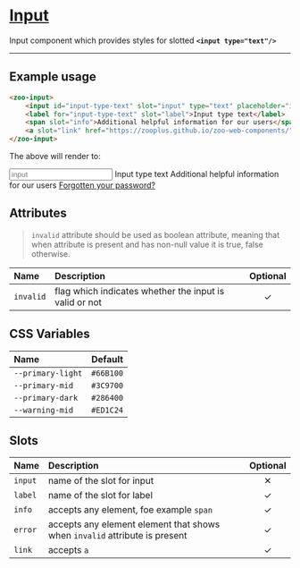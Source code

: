 # [Input](#input)

Input component which provides styles for slotted **`<input type="text"/>`**

***

## Example usage

```HTML
<zoo-input>
	<input id="input-type-text" slot="input" type="text" placeholder="input"/>
	<label for="input-type-text" slot="label">Input type text</label>
	<span slot="info">Additional helpful information for our users</span>
	<a slot="link" href="https://zooplus.github.io/zoo-web-components/" target="about:blank">Forgotten your password?</a>
</zoo-input>
```

The above will render to:

<zoo-input>
	<input id="input-type-text" slot="input" type="text" placeholder="input"/>
	<label for="input-type-text" slot="label">Input type text</label>
	<span slot="info">Additional helpful information for our users</span>
	<a slot="link" href="https://zooplus.github.io/zoo-web-components/" target="about:blank">Forgotten your password?</a>
</zoo-input>

## Attributes

> `invalid` attribute should be used as boolean attribute, meaning that when attribute is present and has non-null value it is true, false otherwise.

| **Name**  | **Description**                                        | **Optional** |
| :-------- | :----------------------------------------------------- | :----------: |
| `invalid` | flag which indicates whether the input is valid or not |   &#10003;   |

## CSS Variables

| **Name**          | **Default** |
| :---------------- | :---------: |
| `--primary-light` |  `#66B100`  |
| `--primary-mid`   |  `#3C9700`  |
| `--primary-dark`  |  `#286400`  |
| `--warning-mid`   |  `#ED1C24`  |

## Slots

| **Name** | **Description**                                                            | **Optional** |
| :------- | :------------------------------------------------------------------------- | :----------: |
| `input`  | name of the slot for input                                                 |   &#10005;   |
| `label`  | name of the slot for label                                                 |   &#10003;   |
| `info`   | accepts any element, foe example `span`                                    |   &#10003;   |
| `error`  | accepts any element element that shows when `invalid` attribute is present |   &#10003;   |
| `link`   | accepts `a`                                                                |   &#10003;   |
